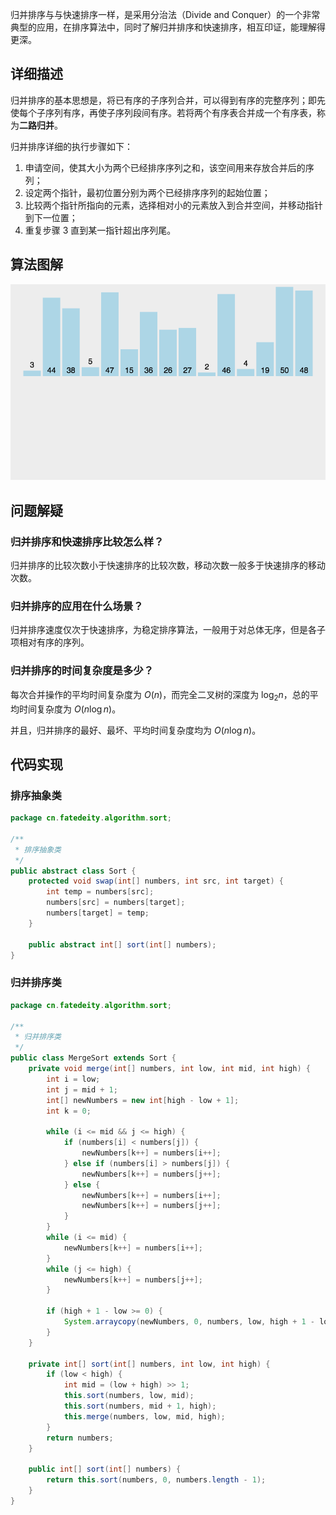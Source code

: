 
归并排序与与快速排序一样，是采用分治法（Divide and Conquer）的一个非常典型的应用，在排序算法中，同时了解归并排序和快速排序，相互印证，能理解得更深。

<!--more-->

## 详细描述

归并排序的基本思想是，将已有序的子序列合并，可以得到有序的完整序列；即先使每个子序列有序，再使子序列段间有序。若将两个有序表合并成一个有序表，称为**二路归并**。

归并排序详细的执行步骤如下：

1. 申请空间，使其大小为两个已经排序序列之和，该空间用来存放合并后的序列；
2. 设定两个指针，最初位置分别为两个已经排序序列的起始位置；
3. 比较两个指针所指向的元素，选择相对小的元素放入到合并空间，并移动指针到下一位置；
4. 重复步骤 3 直到某一指针超出序列尾。

## 算法图解

![归并排序](assets/归并排序.gif)

## 问题解疑

### 归并排序和快速排序比较怎么样？

归并排序的比较次数小于快速排序的比较次数，移动次数一般多于快速排序的移动次数。

### 归并排序的应用在什么场景？

归并排序速度仅次于快速排序，为稳定排序算法，一般用于对总体无序，但是各子项相对有序的序列。

### 归并排序的时间复杂度是多少？

每次合并操作的平均时间复杂度为 $O(n)$，而完全二叉树的深度为 $\log_2n$，总的平均时间复杂度为 $O(n \log n)$。

并且，归并排序的最好、最坏、平均时间复杂度均为 $O(n \log n)$。

## 代码实现

### 排序抽象类

```java
package cn.fatedeity.algorithm.sort;

/**
 * 排序抽象类
 */
public abstract class Sort {
    protected void swap(int[] numbers, int src, int target) {
        int temp = numbers[src];
        numbers[src] = numbers[target];
        numbers[target] = temp;
    }

    public abstract int[] sort(int[] numbers);
}
```

### 归并排序类

```java
package cn.fatedeity.algorithm.sort;

/**
 * 归并排序类
 */
public class MergeSort extends Sort {
    private void merge(int[] numbers, int low, int mid, int high) {
        int i = low;
        int j = mid + 1;
        int[] newNumbers = new int[high - low + 1];
        int k = 0;

        while (i <= mid && j <= high) {
            if (numbers[i] < numbers[j]) {
                newNumbers[k++] = numbers[i++];
            } else if (numbers[i] > numbers[j]) {
                newNumbers[k++] = numbers[j++];
            } else {
                newNumbers[k++] = numbers[i++];
                newNumbers[k++] = numbers[j++];
            }
        }
        while (i <= mid) {
            newNumbers[k++] = numbers[i++];
        }
        while (j <= high) {
            newNumbers[k++] = numbers[j++];
        }

        if (high + 1 - low >= 0) {
            System.arraycopy(newNumbers, 0, numbers, low, high + 1 - low);
        }
    }

    private int[] sort(int[] numbers, int low, int high) {
        if (low < high) {
            int mid = (low + high) >> 1;
            this.sort(numbers, low, mid);
            this.sort(numbers, mid + 1, high);
            this.merge(numbers, low, mid, high);
        }
        return numbers;
    }

    public int[] sort(int[] numbers) {
        return this.sort(numbers, 0, numbers.length - 1);
    }
}
```

